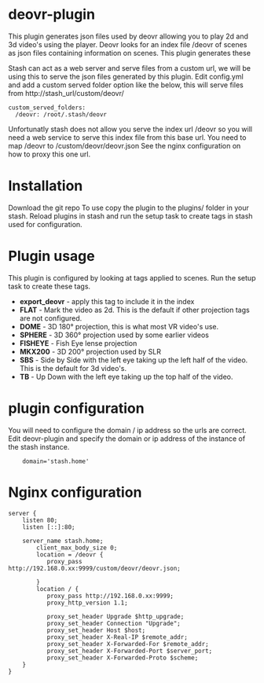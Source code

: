 # deovr-plugin
This plugin generates json files used by deovr allowing you to play 2d and 3d video's using the player.
Deovr looks for an index file /deovr of scenes as json files containing information on scenes.
This plugin generates these 

Stash can act as a web server and serve files from a custom url, we will be using this to serve the json files generated by this plugin.
Edit config.yml and add a custom served folder option like the below, this will serve files from http://stash_url/custom/deovr/
```
custom_served_folders:
  /deovr: /root/.stash/deovr
```

Unfortunatly stash does not allow you serve the index url /deovr so you will need a web service to serve this index file from this base url.
You need to map /deovr to /custom/deovr/deovr.json
See the nginx configuration on how to proxy this one url.


# Installation
Download the git repo 
To use copy the plugin to the plugins/ folder in your stash.
Reload plugins in stash and run the setup task to create tags in stash used for configuration.

# Plugin usage
This plugin is configured by looking at tags applied to scenes.
Run the setup task to create these tags.
* **export_deovr** - apply this tag to include it in the index
* **FLAT** - Mark the video as 2d. This is the default if other projection tags are not configured.
* **DOME** - 3D 180° projection, this is what most VR video's use.
* **SPHERE** - 3D 360° projection used by some earlier videos
* **FISHEYE** - Fish Eye lense projection
* **MKX200** - 3D 200° projection used by SLR
* **SBS** - Side by Side with the left eye taking up the left half of the video. This is the default for 3d video's.
* **TB** - Up Down with the left eye taking up the top half of the video.

# plugin configuration
You will need to configure the domain / ip address so the urls are correct.
Edit deovr-plugin and specify the domain or ip address of the instance of the stash instance.

```
    domain='stash.home'
```

# Nginx configuration

```
server {
	listen 80;
	listen [::]:80;

	server_name stash.home;
        client_max_body_size 0;
        location = /deovr {
           proxy_pass http://192.168.0.xx:9999/custom/deovr/deovr.json;

        }
        location / {
           proxy_pass http://192.168.0.xx:9999;
           proxy_http_version 1.1;
           
           proxy_set_header Upgrade $http_upgrade;
           proxy_set_header Connection "Upgrade";
           proxy_set_header Host $host;
           proxy_set_header X-Real-IP $remote_addr;
           proxy_set_header X-Forwarded-For $remote_addr;
           proxy_set_header X-Forwarded-Port $server_port;
           proxy_set_header X-Forwarded-Proto $scheme;
	}
}
```
